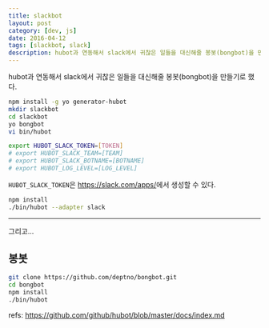 ```yaml
---
title: slackbot
layout: post
category: [dev, js]
date: 2016-04-12
tags: [slackbot, slack]
description: hubot과 연동해서 slack에서 귀찮은 일들을 대신해줄 봉봇(bongbot)을 만들기로 했다.
---
```


hubot과 연동해서 slack에서 귀찮은 일들을 대신해줄 봉봇(bongbot)을 만들기로 했다.

```bash
npm install -g yo generator-hubot
mkdir slackbot
cd slackbot
yo bongbot
vi bin/hubot
```

```bash
export HUBOT_SLACK_TOKEN=[TOKEN]
# export HUBOT_SLACK_TEAM=[TEAM]
# export HUBOT_SLACK_BOTNAME=[BOTNAME]
# export HUBOT_LOG_LEVEL=[LOG_LEVEL]
```

`HUBOT_SLACK_TOKEN`은 <https://slack.com/apps/>에서 생성할 수 있다.

```bash
npm install
./bin/hubot --adapter slack 
```

---

그리고...

## 봉봇

``` bash
git clone https://github.com/deptno/bongbot.git
cd bongbot
npm install
./bin/hubot
```

refs:
<https://github.com/github/hubot/blob/master/docs/index.md>
